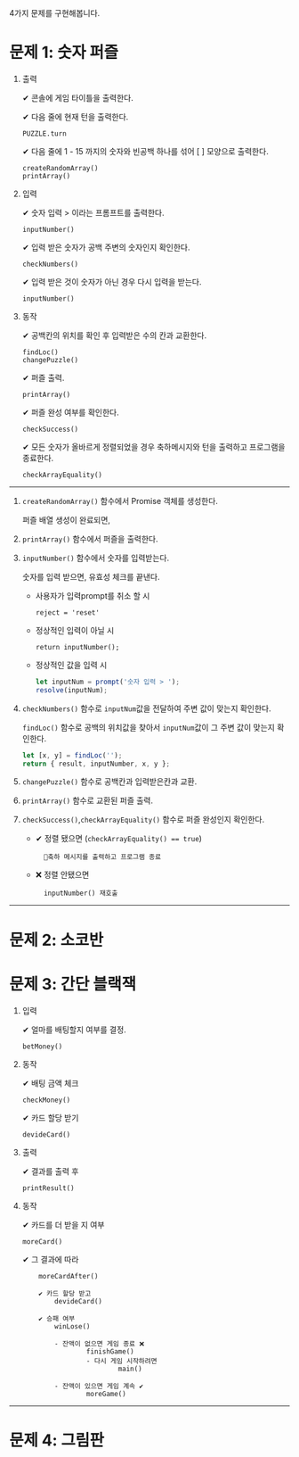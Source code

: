 4가지 문제를 구현해봅니다.

# 문제 1: 숫자 퍼즐

1.  출력

    ✔ 콘솔에 게임 타이틀을 출력한다.

    ✔ 다음 줄에 현재 턴을 출력한다.

        PUZZLE.turn

    ✔ 다음 줄에 1 - 15 까지의 숫자와 빈공백 하나를 섞어 [ ] 모양으로 출력한다.

        createRandomArray()
        printArray()

2.  입력

    ✔ 숫자 입력 > 이라는 프롬프트를 출력한다.

        inputNumber()

    ✔ 입력 받은 숫자가 공백 주변의 숫자인지 확인한다.

        checkNumbers()

    ✔ 입력 받은 것이 숫자가 아닌 경우 다시 입력을 받는다.

        inputNumber()

3.  동작

    ✔ 공백칸의 위치를 확인 후 입력받은 수의 칸과 교환한다.

        findLoc()
        changePuzzle()

    ✔ 퍼즐 출력.

        printArray()

    ✔ 퍼즐 완성 여부를 확인한다.

        checkSuccess()

    ✔ 모든 숫자가 올바르게 정렬되었을 경우 축하메시지와 턴을 출력하고 프로그램을 종료한다.

        checkArrayEquality()

---

1.  `createRandomArray()` 함수에서 Promise 객체를 생성한다.

    퍼즐 배열 생성이 완료되면,

2.  `printArray()` 함수에서 퍼즐을 출력한다.
3.  `inputNumber()` 함수에서 숫자를 입력받는다.

    숫자를 입력 받으면, 유효성 체크를 끝낸다.

    - 사용자가 입력prompt를 취소 할 시

      `reject = 'reset'`

    - 정상적인 입력이 아닐 시

      `return inputNumber();`

    - 정상적인 값을 입력 시

      ```js
      let inputNum = prompt('숫자 입력 > ');
      resolve(inputNum);
      ```

4.  `checkNumbers()` 함수로 `inputNum`값을 전달하여 주변 값이 맞는지 확인한다.

    `findLoc()` 함수로 공백의 위치값을 찾아서 `inputNum`값이 그 주변 값이 맞는지 확인한다.

    ```js
    let [x, y] = findLoc('');
    return { result, inputNumber, x, y };
    ```

5.  `changePuzzle()` 함수로 공백칸과 입력받은칸과 교환.

6.  `printArray()` 함수로 교환된 퍼즐 출력.

7.  `checkSuccess()`,`checkArrayEquality()` 함수로 퍼즐 완성인지 확인한다.

    - ✔ 정렬 됐으면 (`checkArrayEquality() == true`)

            🎉축하 메시지를 출력하고 프로그램 종료

    - ❌ 정렬 안됐으면

            inputNumber() 재호출

---

# 문제 2: 소코반

# 문제 3: 간단 블랙잭

1.  입력

    ✔ 얼마를 배팅할지 여부를 결정.

        betMoney()

2.  동작

    ✔ 배팅 금액 체크

        checkMoney()

    ✔ 카드 할당 받기

        devideCard()

3.  출력

    ✔ 결과를 출력 후

        printResult()

4.  동작

    ✔ 카드를 더 받을 지 여부

        moreCard()

    ✔ 그 결과에 따라

            moreCardAfter()

            ✔ 카드 할당 받고
                devideCard()

            ✔ 승패 여부
                winLose()

                - 잔액이 없으면 게임 종료 ❌
                        finishGame()
                        - 다시 게임 시작하려면
                                main()

                - 잔액이 있으면 게임 계속 ✔
                        moreGame()

---

# 문제 4: 그림판

